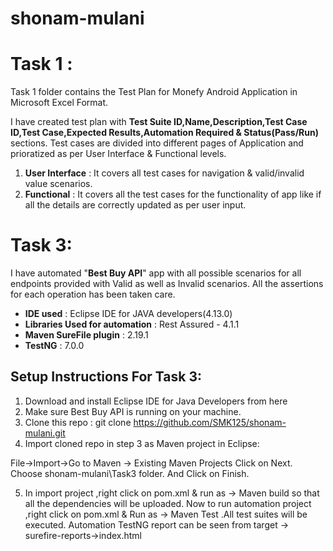 # shonam-mulani
# Task 1 :
Task 1 folder contains the Test Plan for Monefy Android Application in Microsoft Excel Format.

I have created test plan with **Test Suite ID,Name,Description,Test Case ID,Test Case,Expected Results,Automation Required & Status(Pass/Run)** sections.
Test cases are divided into different pages of Application and prioratized as per User Interface & Functional levels.
1. **User Interface** : It covers all test cases for navigation & valid/invalid value scenarios.
2. **Functional** : It covers all the test cases for the functionality of app like if all the details are correctly updated as per user input.

# Task 3:
I have automated "**Best Buy API**" app with all possible scenarios for all endpoints provided with Valid as well as Invalid scenarios.
All the assertions for each operation has been taken care.
- **IDE used** : Eclipse IDE for JAVA developers(4.13.0)
- **Libraries Used for automation** : Rest Assured - 4.1.1
- **Maven SureFile plugin** : 2.19.1
- **TestNG** : 7.0.0

## Setup Instructions For Task 3:

1. Download and install Eclipse IDE for Java Developers from here
2. Make sure Best Buy API is running on your machine.
3. Clone this repo : 
git clone https://github.com/SMK125/shonam-mulani.git
4. Import cloned repo in step 3 as Maven project in Eclipse:

  File->Import->Go to Maven -> Existing Maven Projects
  Click on Next.
  Choose shonam-mulani\Task3 folder. And Click on Finish.

5. In import project ,right click on pom.xml & run as -> Maven build so that all the dependencies will be uploaded.
Now to run automation project ,right click on pom.xml & Run as -> Maven Test .All test suites will be executed.
Automation TestNG report can be seen from target -> surefire-reports->index.html
